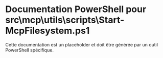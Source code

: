 # Documentation PowerShell pour src\mcp\utils\scripts\Start-McpFilesystem.ps1

Cette documentation est un placeholder et doit être générée par un outil PowerShell spécifique.
